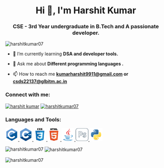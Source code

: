 <h1 align="center">Hi 👋, I'm Harshit Kumar</h1>
<h3 align="center">CSE - 3rd Year undergraduate in B.Tech and A passionate developer.</h3>

<p align="left"> <img src="https://komarev.com/ghpvc/?username=harshitkumar07&label=Profile%20views&color=0e75b6&style=flat" alt="harshitkumar07" /> </p>

<!-- <p align="left"> <a href="https://github.com/ryo-ma/github-profile-trophy"><img src="https://github-profile-trophy.vercel.app/?username=harshitkumar07" alt="harshitkumar07" /></a> </p> -->

- 🌱 I’m currently learning **DSA and developer tools.**

- 💬 Ask me about **Different programming languages .**

- 📫 How to reach me **kumarharshit9911@gmail.com or csds22137@glbitm.ac.in**

<h3 align="left">Connect with me:</h3>
<p align="left">
<a href="https://www.linkedin.com/in/harshit-kumar-573579203/" target="blank"><img align="center" src="https://raw.githubusercontent.com/rahuldkjain/github-profile-readme-generator/master/src/images/icons/Social/linked-in-alt.svg" alt="harshit kumar" height="40" width="50" /></a>
<a href="https://leetcode.com/u/Harshitkumar07/" target="blank"><img align="center" src="https://raw.githubusercontent.com/rahuldkjain/github-profile-readme-generator/master/src/images/icons/Social/leet-code.svg" alt="harshitkumar07" height="40" width="50" /></a>
</p>

<h3 align="left">Languages and Tools:</h3>
<p align="left"> <a href="https://www.cprogramming.com/" target="_blank" rel="noreferrer"> <img src="https://raw.githubusercontent.com/devicons/devicon/master/icons/c/c-original.svg" alt="c" width="40" height="40"/> </a> <a href="https://www.w3schools.com/cpp/" target="_blank" rel="noreferrer"> <img src="https://raw.githubusercontent.com/devicons/devicon/master/icons/cplusplus/cplusplus-original.svg" alt="cplusplus" width="40" height="40"/> </a> <a href="https://www.w3schools.com/css/" target="_blank" rel="noreferrer"> <img src="https://raw.githubusercontent.com/devicons/devicon/master/icons/css3/css3-original-wordmark.svg" alt="css3" width="40" height="40"/> </a> <a href="https://www.w3.org/html/" target="_blank" rel="noreferrer"> <img src="https://raw.githubusercontent.com/devicons/devicon/master/icons/html5/html5-original-wordmark.svg" alt="html5" width="40" height="40"/> </a> <a href="https://www.java.com" target="_blank" rel="noreferrer"> <img src="https://raw.githubusercontent.com/devicons/devicon/master/icons/java/java-original.svg" alt="java" width="40" height="40"/> </a> <a href="https://www.photoshop.com/en" target="_blank" rel="noreferrer"> <img src="https://raw.githubusercontent.com/devicons/devicon/master/icons/photoshop/photoshop-line.svg" alt="photoshop" width="40" height="40"/> </a> <a href="https://www.python.org" target="_blank" rel="noreferrer"> <img src="https://raw.githubusercontent.com/devicons/devicon/master/icons/python/python-original.svg" alt="python" width="40" height="40"/> </a> </p>

<p><img align="left" src="https://github-readme-stats.vercel.app/api/top-langs?username=harshitkumar07&show_icons=true&locale=en&layout=compact" alt="harshitkumar07" /></p>

<p>&nbsp;<img align="center" src="https://github-readme-stats.vercel.app/api?username=harshitkumar07&show_icons=true&locale=en" alt="harshitkumar07" /></p>

<p><img align="center" src="https://github-readme-streak-stats.herokuapp.com/?user=harshitkumar07&" alt="harshitkumar07" /></p>
